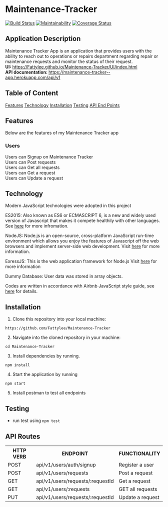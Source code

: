 # Maintenance-Tracker

[![Build Status](https://travis-ci.org/Fattylee/Maintenance-Tracker.svg?branch=develop)](https://travis-ci.org/Fattylee/Maintenance-Tracker) [![Maintainability](https://api.codeclimate.com/v1/badges/dbbcf1501ba4a86ade01/maintainability)](https://codeclimate.com/github/Fattylee/Maintenance-Tracker/maintainability) [![Coverage Status](https://coveralls.io/repos/github/Fattylee/Maintenance-Tracker/badge.svg?branch=develop)](https://coveralls.io/github/Fattylee/Maintenance-Tracker?branch=develop) 

## Application Description
Maintenance Tracker App is an application that provides users with the ability to reach out to operations or repairs department regarding repair or maintenance requests and monitor the status of their request.
 <br/><b>UI:</b> https://Fattylee.github.io/Maintenance-Tracker/UI/index.html
 <br/><b> API documentation: </b> https://maintenance-tracker--app.herokuapp.com/api/v1

## Table of Content

 [Features](#features)
 [Technology](#technology)
 [Installation](#installation)
 [Testing](#testing)
 [API End Points](#api-end-points)

## Features
Below are the features of my Maintenance Tracker app
###  Users

Users can Signup on Maintenance Tracker<br/>
Users can Post requests<br/>
Users can Get all requests<br/>
Users can Get a request<br/>
Users can Update a request<br/>

## Technology

Modern JavaScript technologies were adopted in this project

ES2015: Also known as ES6 or ECMASCRIPT 6, is a new and widely used version of Javascript
that makes it compete healthily with other languages. See [here](https://en.wikipedia.org/wiki/ECMAScript) for more infromation.

NodeJS: Node.js is an open-source, cross-platform JavaScript run-time environment which allows you enjoy the features of Javascript off the web browsers and implement server-side web development.
Visit [here](https://nodejs.org/en/) for more information.

ExressJS: This is the web application framework for Node.js
Visit [here](https://expressjs.com) for more information

Dummy Database: User data was stored in array objects.

Codes are written in accordance with Airbnb JavaScript style guide, see [here](https://github.com/airbnb/javascript) for details.

## Installation
1. Clone this repository into your local machine:
```
https://github.com/Fattylee/Maintenance-Tracker
```
2. Navigate into the cloned repository in your machine:
```
cd Maintenance-Tracker
```
3. Install dependencies by running.
```
npm install
```
4. Start the application by running
```
npm start
```
5. Install postman to test all endpoints

## Testing
- run test using `npm test`    

## API Routes

<table>
<tr><th>HTTP VERB</th><th>ENDPOINT</th><th>FUNCTIONALITY</th></tr>

<tr><td>POST</td> <td>api/v1/users/auth/signup</td>  <td>Register a user</td></tr>

<tr><td>POST</td> <td>api/v1/users/requests</td>  <td>Post a request</td></tr>

<tr><td>GET</td> <td>api/v1/users/requests/:requestId</td>  <td>Get a request</td></tr>

<tr><td>GET</td> <td>api/v1/users/:requests</td>  <td>GET all requests</td></tr>

<tr><td>PUT</td> <td>api/v1/users/requests/:requestId</td> <td>Update a request</td></tr>
    </table>

